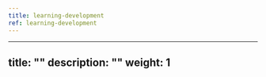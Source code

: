 ```yaml
---
title: learning-development
ref: learning-development
---
```

---
title: ""
description: ""
weight: 1
---